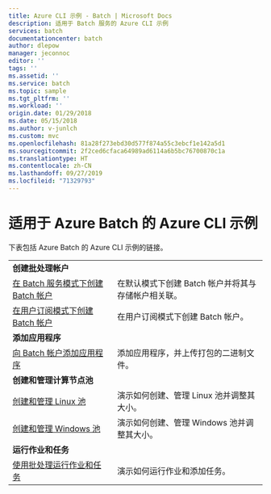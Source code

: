 ```yaml
---
title: Azure CLI 示例 - Batch | Microsoft Docs
description: 适用于 Batch 服务的 Azure CLI 示例
services: batch
documentationcenter: batch
author: dlepow
manager: jeconnoc
editor: ''
tags: ''
ms.assetid: ''
ms.service: batch
ms.topic: sample
ms.tgt_pltfrm: ''
ms.workload: ''
origin.date: 01/29/2018
ms.date: 05/15/2018
ms.author: v-junlch
ms.custom: mvc
ms.openlocfilehash: 81a28f273ebd30d577f874a55c3ebcf1e142a5d1
ms.sourcegitcommit: 2f2ced6cfaca64989ad6114a6b5bc76700870c1a
ms.translationtype: HT
ms.contentlocale: zh-CN
ms.lasthandoff: 09/27/2019
ms.locfileid: "71329793"
---
```

# <a name="azure-cli-examples-for-azure-batch"></a>适用于 Azure Batch 的 Azure CLI 示例

下表包括 Azure Batch 的 Azure CLI 示例的链接。

|  |  |
|---|---|
|**创建批处理帐户**||
| [在 Batch 服务模式下创建 Batch 帐户](./scripts/batch-cli-sample-create-account.md) | 在默认模式下创建 Batch 帐户并将其与存储帐户相关联。 |
| [在用户订阅模式下创建 Batch 帐户](./scripts/batch-cli-sample-create-user-subscription-account.md) | 在用户订阅模式下创建 Batch 帐户。 |
|**添加应用程序**||
| [向 Batch 帐户添加应用程序](./scripts/batch-cli-sample-add-application.md) | 添加应用程序，并上传打包的二进制文件。|
|**创建和管理计算节点池**||
| [创建和管理 Linux 池](./scripts/batch-cli-sample-manage-linux-pool.md) | 演示如何创建、管理 Linux 池并调整其大小。 |
| [创建和管理 Windows 池](./scripts/batch-cli-sample-manage-windows-pool.md) | 演示如何创建、管理 Windows 池并调整其大小。 |
|**运行作业和任务**||
| [使用批处理运行作业和任务](./scripts/batch-cli-sample-run-job.md) | 演示如何运行作业和添加任务。 |


<!-- Update_Description: update metedata properties -->